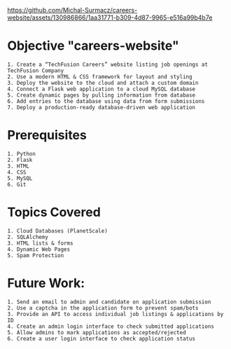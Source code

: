 https://github.com/Michal-Surmacz/careers-website/assets/130986866/1aa31771-b309-4d87-9965-e516a99b4b7e



# Objective "careers-website"
    1. Create a “TechFusion Careers” website listing job openings at TechFusion Company
    2. Use a modern HTML & CSS framework for layout and styling
    3. Deploy the website to the cloud and attach a custom domain
    4. Connect a Flask web application to a cloud MySQL database
    5. Create dynamic pages by pulling information from database
    6. Add entries to the database using data from form submissions
    7. Deploy a production-ready database-driven web application

# Prerequisites
    1. Python
    2. Flask
    3. HTML
    4. CSS
    5. MySQL
    6. Git 
    
# Topics Covered
    1. Cloud Databases (PlanetScale)
    2. SQLAlchemy
    3. HTML lists & forms
    4. Dynamic Web Pages
    5. Spam Protection

# Future Work:
    1. Send an email to admin and candidate on application submission
    2. Use a captcha in the application form to prevent spam/bots
    3. Provide an API to access individual job listings & applications by ID
    4. Create an admin login interface to check submitted applications
    5. Allow admins to mark applications as accepted/rejected
    6. Create a user login interface to check application status
